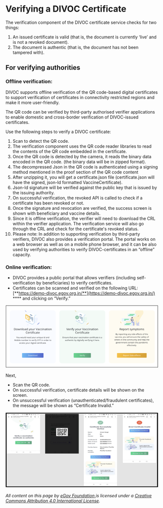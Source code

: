 # Verifying a DIVOC Certificate

The verification component of the DIVOC certificate service checks for two things:

1. An issued certificate is valid (that is, the document is currently ‘live’ and is not a revoked document).&#x20;
2. The document is authentic (that is, the document has not been tampered with).

## **For verifying authorities**

### **Offline verification:**

DIVOC supports offline verification of the QR code-based digital certificates to support verification of certificates in connectivity restricted regions and make it more user-friendly.&#x20;

The QR code can be verified by third-party authorised verifier applications to enable domestic and cross-border verification of DIVOC-issued certificates.&#x20;

Use the following steps to verify a DIVOC certificate:

1. Scan to detect the QR code.
2. The verification component uses the QR code reader libraries to read the contents of the QR code embedded in the certificate.
3. Once the QR code is detected by the camera, it reads the binary data encoded in the QR code. (the binary data will be in zipped format).
4. The decompressed Json in the QR code is authenticated using a signing method mentioned in the proof section of the QR code content
5. After unzipping it, you will get a certificate.json file (certificate.json will have the signed, json-ld formatted VaccineCertificate).
6. Json-ld signature will be verified against the public key that is issued by the issuing authority.
7. On successful verification, the revoked API is called to check if a certificate has been revoked or not.
8. Once the signature and revocation are verified, the success screen is shown with beneficiary and vaccine details.
9. Since it is offline verification, the verifier will need to download the CRL within the verifier application. The verification service will also go through the CRL and check for the certificate's revoked status.
10. Please note: In addition to supporting verification by third-party verifiers, DIVOC also provides a verification portal. The portal works on a web browser as well as on a mobile phone browser, and it can be also used by verifying authorities to verify DIVOC-certificates in an “offline” capacity.

### **Online verification:**

* DIVOC provides a public portal that allows verifiers (including self-verification by beneficiaries) to verify certificates.
* Certificates can be scanned and verified on the following URL: [**https://demo-divoc.egov.org.in/**](https://demo-divoc.egov.org.in/) **** and clicking on “Verify.”

![](<../.gitbook/assets/Screenshot 2022-02-11 at 4.28.36 PM.png>)

Next,

* Scan the QR code.
* On successful verification, certificate details will be shown on the screen.
* On unsuccessful verification (unauthenticated/fraudulent certificates), the message will be shown as “Certificate Invalid.”

![](<../.gitbook/assets/Screenshot 2022-02-11 at 4.35.16 PM.png>)



_All content on this page by_ [_eGov Foundation_ ](https://egov.org.in/)_is licensed under a_ [_Creative Commons Attribution 4.0 International License_](http://creativecommons.org/licenses/by/4.0/)_._
